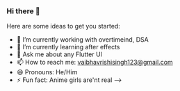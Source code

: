 ### Hi there 👋

 

Here are some ideas to get you started:

- 🔭 I’m currently working with overtimeind, DSA
- 🌱 I’m currently learning after effects 
- 💬 Ask me about any Flutter UI
- 📫 How to reach me: vaibhavrishisingh123@gmail.com
- 😄 Pronouns: He/Him
- ⚡ Fun fact: Anime girls are'nt real
-->
